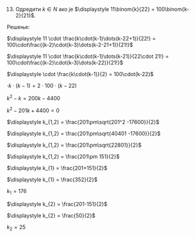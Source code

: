 13. Одредити $k\in N$ ако је $\displaystyle 11\binom{k}{22} = 100\binom{k-2}{21}$.

Решење:

$\displaystyle 11 \cdot \frac{k\cdot(k-1)\dots(k-22+1)}{22!} = 100\cdot\frac{(k-2)\cdot(k-3)\dots(k-2-21+1)}{21!}$

$\displaystyle 11 \cdot \frac{k\cdot(k-1)\dots(k-21)}{22\cdot 21!} = 100\cdot\frac{(k-2)\cdot(k-3)\dots(k-22)}{21!}$

$\displaystyle  \cdot \frac{k\cdot(k-1)}{2} = 100\cdot(k-22)$

$\displaystyle  \cdot k\cdot(k-1) = 2\cdot100\cdot(k-22)$

$\displaystyle k^2 - k = 200k - 4400$

$\displaystyle k^2 - 201k + 4400= 0$

$\displaystyle k_{1,2} = \frac{201\pm\sqrt{201^2 -17600}}{2}$

$\displaystyle k_{1,2} = \frac{201\pm\sqrt{40401 -17600}}{2}$

$\displaystyle k_{1,2} = \frac{201\pm\sqrt{22801}}{2}$

$\displaystyle k_{1,2} = \frac{201\pm 151}{2}$

$\displaystyle k_{1} = \frac{201+151}{2}$

$\displaystyle k_{1} = \frac{352}{2}$

$\displaystyle k_{1} = 176$

$\displaystyle k_{2} = \frac{201-151}{2}$

$\displaystyle k_{2} = \frac{50}{2}$

$\displaystyle k_{2} = 25$



